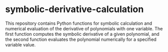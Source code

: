 # symbolic-derivative-calculation
This repository contains Python functions for symbolic calculation and numerical evaluation of the derivative of polynomials with one variable. The first function computes the symbolic derivative of a given polynomial, and the second function evaluates the polynomial numerically for a specified variable value. 
